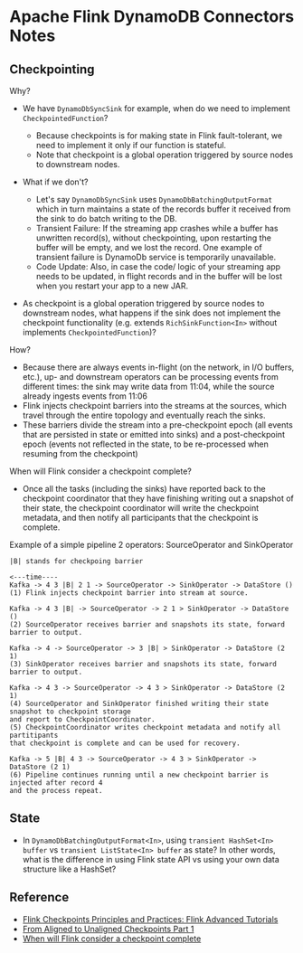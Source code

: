 # Apache Flink DynamoDB Connectors Notes

## Checkpointing

Why?
- We have `DynamoDbSyncSink` for example, when do we need to implement `CheckpointedFunction`?
    - Because checkpoints is for making state in Flink fault-tolerant, we need to
    implement it only if our function is stateful.
    - Note that checkpoint is a global operation triggered by source nodes to downstream nodes.
    
- What if we don't?
    - Let's say `DynamoDbSyncSink` uses `DynamoDbBatchingOutputFormat` which in turn maintains
      a state of the records buffer it received from the sink to do batch writing to the DB.
    - Transient Failure: If the streaming app crashes while a buffer has unwritten record(s), without checkpointing,
      upon restarting the buffer will be empty, and we lost the record. One example of transient
      failure is DynamoDb service is temporarily unavailable.
    - Code Update: Also, in case the code/ logic of your streaming app needs to be updated, in flight records
    and in the buffer will be lost when you restart your app to a new JAR.

- As checkpoint is a global operation triggered by source nodes to downstream nodes, what happens 
  if the sink does not implement the checkpoint functionality (e.g. extends `RichSinkFunction<In>`
  without implements `CheckpointedFunction`)?

How?
- Because there are always events in-flight (on the network, in I/O buffers, etc.), 
  up- and downstream operators can be processing events from different times: 
  the sink may write data from 11:04, while the source already ingests events from 11:06
- Flink injects checkpoint barriers into the streams at the sources, 
  which travel through the entire topology and eventually reach the sinks.
- These barriers divide the stream into a pre-checkpoint epoch (all events that are persisted 
  in state or emitted into sinks) and a post-checkpoint epoch (events not reflected in the state, 
  to be re-processed when resuming from the checkpoint)

When will Flink consider a checkpoint complete?
- Once all the tasks (including the sinks) have reported back to the checkpoint coordinator 
  that they have finishing writing out a snapshot of their state, the checkpoint coordinator 
  will write the checkpoint metadata, and then notify all participants that the checkpoint is complete.

Example of a simple pipeline 2 operators: SourceOperator and SinkOperator
```
|B| stands for checkpoing barrier

<---time----
Kafka -> 4 3 |B| 2 1 -> SourceOperator -> SinkOperator -> DataStore ()
(1) Flink injects checkpoint barrier into stream at source.

Kafka -> 4 3 |B| -> SourceOperator -> 2 1 > SinkOperator -> DataStore ()
(2) SourceOperator receives barrier and snapshots its state, forward barrier to output.

Kafka -> 4 -> SourceOperator -> 3 |B| > SinkOperator -> DataStore (2 1)
(3) SinkOperator receives barrier and snapshots its state, forward barrier to output.

Kafka -> 4 3 -> SourceOperator -> 4 3 > SinkOperator -> DataStore (2 1)
(4) SourceOperator and SinkOperator finished writing their state snapshot to checkpoint storage
and report to CheckpointCoordinator.
(5) CheckpointCoordinator writes checkpoint metadata and notify all partitipants
that checkpoint is complete and can be used for recovery.

Kafka -> 5 |B| 4 3 -> SourceOperator -> 4 3 > SinkOperator -> DataStore (2 1)
(6) Pipeline continues running until a new checkpoint barrier is injected after record 4
and the process repeat.

```

## State
- In `DynamoDbBatchingOutputFormat<In>`, using `transient HashSet<In> buffer` vs 
  `transient ListState<In> buffer` as state? In other words, what is the difference in using
  Flink state API vs using your own data structure like a HashSet?


## Reference
- [Flink Checkpoints Principles and Practices: Flink Advanced Tutorials](https://www.alibabacloud.com/blog/flink-checkpoints-principles-and-practices-flink-advanced-tutorials_596631)
- [From Aligned to Unaligned Checkpoints Part 1](https://flink.apache.org/2020/10/15/from-aligned-to-unaligned-checkpoints-part-1.html)
- [When will Flink consider a checkpoint complete](https://stackoverflow.com/questions/67294690/when-will-flink-consider-a-checkpoint-complete-before-or-after-the-sink-functio)